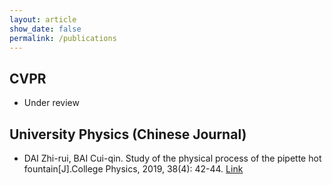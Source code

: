 ```yaml
---
layout: article
show_date: false
permalink: /publications
---
```


## CVPR

- Under review

## University Physics (Chinese Journal)

- DAI Zhi-rui, BAI Cui-qin. Study of the physical process of the pipette hot fountain[J].College Physics, 2019, 38(4): 42-44. [Link](http://dxwl.bnu.edu.cn/EN/abstract/abstract7781.shtml)
